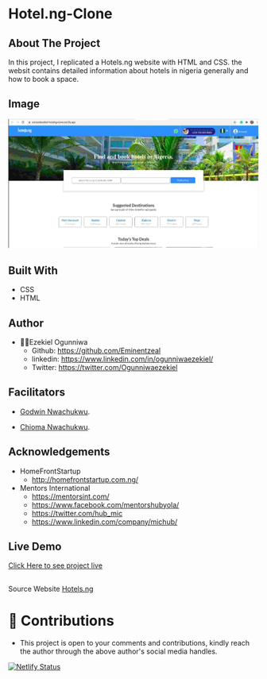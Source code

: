 # Hotel.ng-Clone

## About The Project
In this project, I replicated a Hotels.ng website with HTML and CSS. the websit contains detailed information about hotels in nigeria generally and how to book a space.

## Image
![landing page.](landing.jpg "This is the welcome interface")

## Built With
* CSS
* HTML

## Author
* 👨‍🦱Ezekiel Ogunniwa
    * Github: https://github.com/Eminentzeal
    * linkedin: https://www.linkedin.com/in/ogunniwaezekiel/
    * Twitter: https://twitter.com/Ogunniwaezekiel

## Facilitators
* [Godwin Nwachukwu](https://github.com/Gnwin).

* [Chioma Nwachukwu](https://github.com/Chiomy).

## Acknowledgements
* HomeFrontStartup
  * http://homefrontstartup.com.ng/
* Mentors International
  * https://mentorsint.com/
  * https://www.facebook.com/mentorshubyola/
  * https://twitter.com/hub_mic
  * https://www.linkedin.com/company/michub/

## Live Demo
[Click  Here to see project live](https://eminentezekiel-hotelng-clone.netlify.app/)

##
Source Website
[Hotels.ng](www.hotels.ng)

# 🤝 Contributions
* This project is open to your comments and contributions, kindly reach the author through the above author's social media handles.

[![Netlify Status](https://api.netlify.com/api/v1/badges/7fffd4df-cd36-4fcb-b2ae-624dca2dea47/deploy-status)](https://app.netlify.com/sites/eminentezekiel-hotelng-clone/deploys)